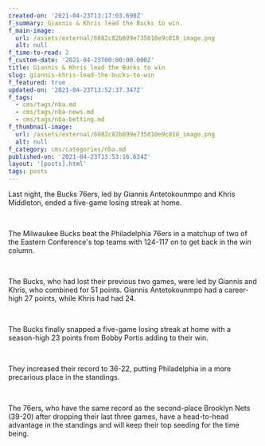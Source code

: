 ```yaml
---
created-on: '2021-04-23T13:17:03.698Z'
f_summary: Giannis & Khris lead the Bucks to win.
f_main-image:
  url: /assets/external/6082c82b899e735610e9c818_image.png
  alt: null
f_time-to-read: 2
f_custom-date: '2021-04-23T00:00:00.000Z'
title: Giannis & Khris lead the Bucks to win
slug: giannis-khris-lead-the-bucks-to-win
f_featured: true
updated-on: '2021-04-23T13:52:37.347Z'
f_tags:
  - cms/tags/nba.md
  - cms/tags/nba-news.md
  - cms/tags/nba-betting.md
f_thumbnail-image:
  url: /assets/external/6082c82b899e735610e9c818_image.png
  alt: null
f_category: cms/categories/nba.md
published-on: '2021-04-23T13:53:16.624Z'
layout: '[posts].html'
tags: posts
---
```


Last night, the Bucks 76ers, led by Giannis Antetokounmpo and Khris Middleton, ended a five-game losing streak at home.

‍

The Milwaukee Bucks beat the Philadelphia 76ers in a matchup of two of the Eastern Conference's top teams with 124-117 on to get back in the win column.

‍

The Bucks, who had lost their previous two games, were led by Giannis and Khris, who combined for 51 points. Giannis Antetokounmpo had a career-high 27 points, while Khris had had 24.

‍

The Bucks finally snapped a five-game losing streak at home with a season-high 23 points from Bobby Portis adding to their win.

‍

They increased their record to 36-22, putting Philadelphia in a more precarious place in the standings.

‍

The 76ers, who have the same record as the second-place Brooklyn Nets (39-20) after dropping their last three games, have a head-to-head advantage in the standings and will keep their top seeding for the time being.

‍
